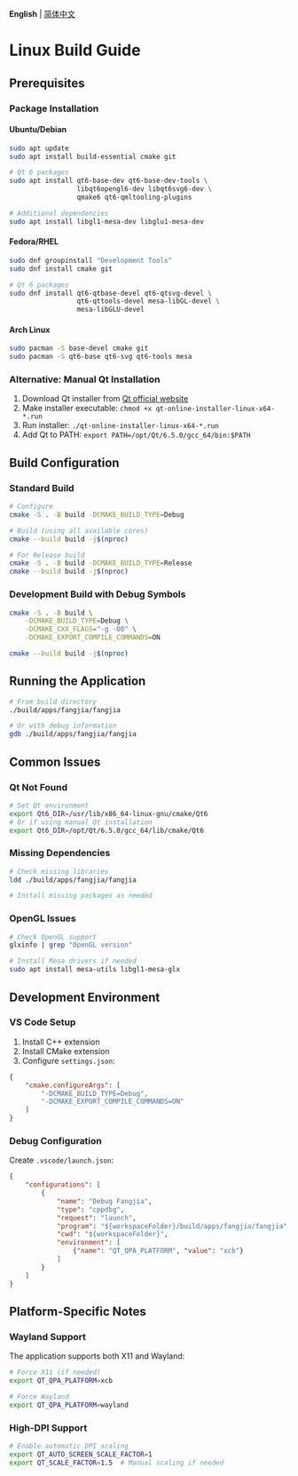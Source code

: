 **English** | [简体中文](../../doc.zh-cn/build/linux.md)

# Linux Build Guide

## Prerequisites

### Package Installation

#### Ubuntu/Debian
```bash
sudo apt update
sudo apt install build-essential cmake git

# Qt 6 packages
sudo apt install qt6-base-dev qt6-base-dev-tools \
                 libqt6opengl6-dev libqt6svg6-dev \
                 qmake6 qt6-qmltooling-plugins

# Additional dependencies
sudo apt install libgl1-mesa-dev libglu1-mesa-dev
```

#### Fedora/RHEL
```bash
sudo dnf groupinstall "Development Tools"
sudo dnf install cmake git

# Qt 6 packages
sudo dnf install qt6-qtbase-devel qt6-qtsvg-devel \
                 qt6-qttools-devel mesa-libGL-devel \
                 mesa-libGLU-devel
```

#### Arch Linux
```bash
sudo pacman -S base-devel cmake git
sudo pacman -S qt6-base qt6-svg qt6-tools mesa
```

### Alternative: Manual Qt Installation

1. Download Qt installer from [Qt official website](https://www.qt.io/download)
2. Make installer executable: `chmod +x qt-online-installer-linux-x64-*.run`
3. Run installer: `./qt-online-installer-linux-x64-*.run`
4. Add Qt to PATH: `export PATH=/opt/Qt/6.5.0/gcc_64/bin:$PATH`

## Build Configuration

### Standard Build
```bash
# Configure
cmake -S . -B build -DCMAKE_BUILD_TYPE=Debug

# Build (using all available cores)
cmake --build build -j$(nproc)

# For Release build
cmake -S . -B build -DCMAKE_BUILD_TYPE=Release
cmake --build build -j$(nproc)
```

### Development Build with Debug Symbols
```bash
cmake -S . -B build \
    -DCMAKE_BUILD_TYPE=Debug \
    -DCMAKE_CXX_FLAGS="-g -O0" \
    -DCMAKE_EXPORT_COMPILE_COMMANDS=ON

cmake --build build -j$(nproc)
```

## Running the Application

```bash
# From build directory
./build/apps/fangjia/fangjia

# Or with debug information
gdb ./build/apps/fangjia/fangjia
```

## Common Issues

### Qt Not Found
```bash
# Set Qt environment
export Qt6_DIR=/usr/lib/x86_64-linux-gnu/cmake/Qt6
# Or if using manual Qt installation
export Qt6_DIR=/opt/Qt/6.5.0/gcc_64/lib/cmake/Qt6
```

### Missing Dependencies
```bash
# Check missing libraries
ldd ./build/apps/fangjia/fangjia

# Install missing packages as needed
```

### OpenGL Issues
```bash
# Check OpenGL support
glxinfo | grep "OpenGL version"

# Install Mesa drivers if needed
sudo apt install mesa-utils libgl1-mesa-glx
```

## Development Environment

### VS Code Setup
1. Install C++ extension
2. Install CMake extension
3. Configure `settings.json`:
```json
{
    "cmake.configureArgs": [
        "-DCMAKE_BUILD_TYPE=Debug",
        "-DCMAKE_EXPORT_COMPILE_COMMANDS=ON"
    ]
}
```

### Debug Configuration
Create `.vscode/launch.json`:
```json
{
    "configurations": [
        {
            "name": "Debug Fangjia",
            "type": "cppdbg",
            "request": "launch",
            "program": "${workspaceFolder}/build/apps/fangjia/fangjia",
            "cwd": "${workspaceFolder}",
            "environment": [
                {"name": "QT_QPA_PLATFORM", "value": "xcb"}
            ]
        }
    ]
}
```

## Platform-Specific Notes

### Wayland Support
The application supports both X11 and Wayland:
```bash
# Force X11 (if needed)
export QT_QPA_PLATFORM=xcb

# Force Wayland
export QT_QPA_PLATFORM=wayland
```

### High-DPI Support
```bash
# Enable automatic DPI scaling
export QT_AUTO_SCREEN_SCALE_FACTOR=1
export QT_SCALE_FACTOR=1.5  # Manual scaling if needed
```